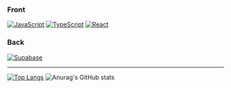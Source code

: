 ### Front
<a href="https://developer.mozilla.org/en-US/docs/Web/JavaScript"><img src="https://skillicons.dev/icons?i=js" alt="JavaScript" /></a>
<a href="https://www.typescriptlang.org/"><img src="https://skillicons.dev/icons?i=ts" alt="TypeScript" /></a>
<a href="https://react.dev/"><img src="https://skillicons.dev/icons?i=react" alt="React" /></a>

### Back
<a href="https://supabase.com/"><img src="https://skillicons.dev/icons?i=supabase" alt="Supabase" /></a>

<hr>

[![Top Langs](https://github-readme-stats.vercel.app/api/top-langs/?username=clumsy-ug)](https://github.com/clumsy-ug/github-readme-stats)
![Anurag's GitHub stats](https://github-readme-stats.vercel.app/api?username=clumsy-ug&show_icons=true&theme=shadow_blue)
